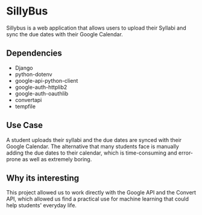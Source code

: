 # SillyBus
Sillybus is a web application that allows users to upload their Syllabi and sync the due dates with their Google Calendar.
## Dependencies
- Django
- python-dotenv
- google-api-python-client
- google-auth-httplib2
- google-auth-oauthlib
- convertapi
- tempfile


## Use Case
A student uploads their syllabi and the due dates are synced with their Google Calendar. The alternative that many students face is manually adding the due dates to their calendar, which is time-consuming and error-prone as well as extremely boring.
## Why its interesting
This project allowed us to work directly with the Google API and the Convert API, which allowed us find a practical use for machine learning that could help students' everyday life.

